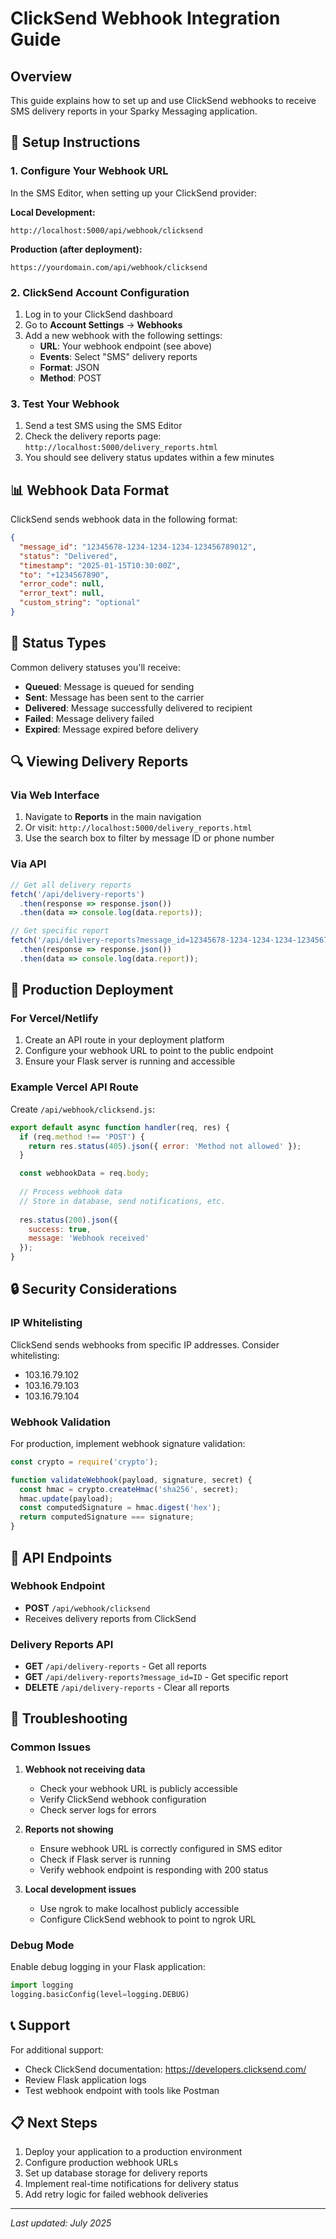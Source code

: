 # ClickSend Webhook Integration Guide

## Overview

This guide explains how to set up and use ClickSend webhooks to receive SMS delivery reports in your Sparky Messaging application.

## 🔧 Setup Instructions

### 1. Configure Your Webhook URL

In the SMS Editor, when setting up your ClickSend provider:

**Local Development:**
```
http://localhost:5000/api/webhook/clicksend
```

**Production (after deployment):**
```
https://yourdomain.com/api/webhook/clicksend
```

### 2. ClickSend Account Configuration

1. Log in to your ClickSend dashboard
2. Go to **Account Settings** → **Webhooks**
3. Add a new webhook with the following settings:
   - **URL**: Your webhook endpoint (see above)
   - **Events**: Select "SMS" delivery reports
   - **Format**: JSON
   - **Method**: POST

### 3. Test Your Webhook

1. Send a test SMS using the SMS Editor
2. Check the delivery reports page: `http://localhost:5000/delivery_reports.html`
3. You should see delivery status updates within a few minutes

## 📊 Webhook Data Format

ClickSend sends webhook data in the following format:

```json
{
  "message_id": "12345678-1234-1234-1234-123456789012",
  "status": "Delivered",
  "timestamp": "2025-01-15T10:30:00Z",
  "to": "+1234567890",
  "error_code": null,
  "error_text": null,
  "custom_string": "optional"
}
```

## 🎯 Status Types

Common delivery statuses you'll receive:

- **Queued**: Message is queued for sending
- **Sent**: Message has been sent to the carrier
- **Delivered**: Message successfully delivered to recipient
- **Failed**: Message delivery failed
- **Expired**: Message expired before delivery

## 🔍 Viewing Delivery Reports

### Via Web Interface
1. Navigate to **Reports** in the main navigation
2. Or visit: `http://localhost:5000/delivery_reports.html`
3. Use the search box to filter by message ID or phone number

### Via API
```javascript
// Get all delivery reports
fetch('/api/delivery-reports')
  .then(response => response.json())
  .then(data => console.log(data.reports));

// Get specific report
fetch('/api/delivery-reports?message_id=12345678-1234-1234-1234-123456789012')
  .then(response => response.json())
  .then(data => console.log(data.report));
```

## 🚀 Production Deployment

### For Vercel/Netlify
1. Create an API route in your deployment platform
2. Configure your webhook URL to point to the public endpoint
3. Ensure your Flask server is running and accessible

### Example Vercel API Route
Create `/api/webhook/clicksend.js`:
```javascript
export default async function handler(req, res) {
  if (req.method !== 'POST') {
    return res.status(405).json({ error: 'Method not allowed' });
  }

  const webhookData = req.body;
  
  // Process webhook data
  // Store in database, send notifications, etc.
  
  res.status(200).json({ 
    success: true, 
    message: 'Webhook received' 
  });
}
```

## 🔒 Security Considerations

### IP Whitelisting
ClickSend sends webhooks from specific IP addresses. Consider whitelisting:
- 103.16.79.102
- 103.16.79.103
- 103.16.79.104

### Webhook Validation
For production, implement webhook signature validation:
```javascript
const crypto = require('crypto');

function validateWebhook(payload, signature, secret) {
  const hmac = crypto.createHmac('sha256', secret);
  hmac.update(payload);
  const computedSignature = hmac.digest('hex');
  return computedSignature === signature;
}
```

## 📝 API Endpoints

### Webhook Endpoint
- **POST** `/api/webhook/clicksend`
- Receives delivery reports from ClickSend

### Delivery Reports API
- **GET** `/api/delivery-reports` - Get all reports
- **GET** `/api/delivery-reports?message_id=ID` - Get specific report
- **DELETE** `/api/delivery-reports` - Clear all reports

## 🐛 Troubleshooting

### Common Issues

1. **Webhook not receiving data**
   - Check your webhook URL is publicly accessible
   - Verify ClickSend webhook configuration
   - Check server logs for errors

2. **Reports not showing**
   - Ensure webhook URL is correctly configured in SMS editor
   - Check if Flask server is running
   - Verify webhook endpoint is responding with 200 status

3. **Local development issues**
   - Use ngrok to make localhost publicly accessible
   - Configure ClickSend webhook to point to ngrok URL

### Debug Mode
Enable debug logging in your Flask application:
```python
import logging
logging.basicConfig(level=logging.DEBUG)
```

## 📞 Support

For additional support:
- Check ClickSend documentation: https://developers.clicksend.com/
- Review Flask application logs
- Test webhook endpoint with tools like Postman

## 📋 Next Steps

1. Deploy your application to a production environment
2. Configure production webhook URLs
3. Set up database storage for delivery reports
4. Implement real-time notifications for delivery status
5. Add retry logic for failed webhook deliveries

---

*Last updated: July 2025*
